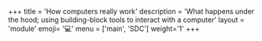 +++
title = 'How computers really work'
description = 'What happens under the hood; using building-block tools to interact with a computer'
layout = 'module'
emoji= '💻'
menu = ['main',  'SDC']
weight='1'
+++

